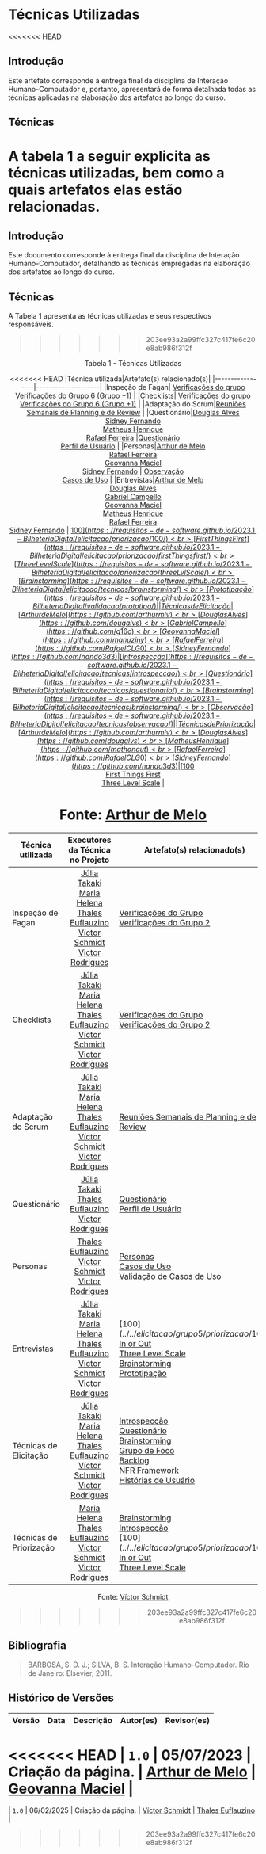 # Técnicas Utilizadas

<<<<<<< HEAD
## Introdução

Este artefato corresponde à entrega final da disciplina de Interação Humano-Computador e, portanto, apresentará de forma detalhada todas as técnicas aplicadas na elaboração dos artefatos ao longo do curso.

## Técnicas

A tabela 1 a seguir explicita as técnicas utilizadas, bem como a quais artefatos elas estão relacionadas.
=======
## Introdução  

Este documento corresponde à entrega final da disciplina de Interação Humano-Computador, detalhando as técnicas empregadas na elaboração dos artefatos ao longo do curso.  

## Técnicas  

A Tabela 1 apresenta as técnicas utilizadas e seus respectivos responsáveis.
>>>>>>> 203ee93a2a99ffc327c417fe6c20e8ab986f312f

<center>

Tabela 1 - Técnicas Utilizadas

<<<<<<< HEAD
|Técnica utilizada|Artefato(s) relacionado(s)|
|-----------------|--------------------|
|Inspeção de Fagan| [Verificações do grupo](https://github.com/Requisitos-de-Software/2024.2-TesouroDireto/docs/verificacao/grupo5) <br> [Verificações do Grupo 6 (Grupo +1)](https://github.com/Requisitos-de-Software/2024.2-TesouroDireto/docs/verificacao/grupo6) |
|Checklists| [Verificações do grupo](https://github.com/Requisitos-de-Software/2024.2-TesouroDireto/docs/verificacao/grupo5) <br> [Verificações do Grupo 6 (Grupo +1)](https://github.com/Requisitos-de-Software/2024.2-TesouroDireto/docs/verificacao/grupo6) |
|Adaptação do Scrum|[Reuniões Semanais de Planning e de Review](https://github.com/Requisitos-de-Software/2024.2-TesouroDireto/docs/Atas) |
|Questionário|[Douglas Alves](https://github.com/dougalvs) <br> [Sidney Fernando](https://github.com/nando3d3) <br> [Matheus Henrique](https://github.com/mathonaut) <br> [Rafael Ferreira](https://github.com/RafaelCLG0)  |[Questionário](https://requisitos-de-software.github.io/2023.1-BilheteriaDigital/elicitacao/tecnicas/questionario/) <br> [Perfil de Usuário](https://requisitos-de-software.github.io/2023.1-BilheteriaDigital/elicitacao/perfil_de_usuario/) |
|Personas|[Arthur de Melo](https://github.com/arthurmlv) <br> [Rafael Ferreira](https://github.com/RafaelCLG0) <br>  [Geovanna Maciel](https://github.com/manuziny) <br> [Sidney Fernando](https://github.com/nando3d3) | [Observação](https://requisitos-de-software.github.io/2023.1-BilheteriaDigital/elicitacao/tecnicas/observacao/) <br> [Casos de Uso](https://requisitos-de-software.github.io/2023.1-BilheteriaDigital/modelagem/useCase/) |
|Entrevistas|[Arthur de Melo](https://github.com/arthurmlv) <br> [Douglas Alves](https://github.com/dougalvs) <br> [Gabriel Campello](https://github.com/g16c) <br> [Geovanna Maciel](https://github.com/manuziny) <br>[Matheus Henrique](https://github.com/mathonaut) <br> [Rafael Ferreira](https://github.com/RafaelCLG0) <br> [Sidney Fernando](https://github.com/nando3d3) | [100$](https://requisitos-de-software.github.io/2023.1-BilheteriaDigital/elicitacao/priorizacao/100/) <br> [First Things First](https://requisitos-de-software.github.io/2023.1-BilheteriaDigital/elicitacao/priorizacao/firstThingsfirst/) <br> [Three Level Scale](https://requisitos-de-software.github.io/2023.1-BilheteriaDigital/elicitacao/priorizacao/threeLvlScale/) <br> [Brainstorming](https://requisitos-de-software.github.io/2023.1-BilheteriaDigital/elicitacao/tecnicas/brainstorming/) <br> [Prototipação](https://requisitos-de-software.github.io/2023.1-BilheteriaDigital/validacao/prototipo/) |
|Técnicas de Elicitação | [Arthur de Melo](https://github.com/arthurmlv) <br> [Douglas Alves](https://github.com/dougalvs) <br> [Gabriel Campello](https://github.com/g16c) <br> [Geovanna Maciel](https://github.com/manuziny) <br> [Rafael Ferreira](https://github.com/RafaelCLG0) <br> [Sidney Fernando](https://github.com/nando3d3) | [Introspecção](https://requisitos-de-software.github.io/2023.1-BilheteriaDigital/elicitacao/tecnicas/introspeccao/) <br> [Questionário](https://requisitos-de-software.github.io/2023.1-BilheteriaDigital/elicitacao/tecnicas/questionario/) <br> [Brainstorming](https://requisitos-de-software.github.io/2023.1-BilheteriaDigital/elicitacao/tecnicas/brainstorming/) <br> [Observação](https://requisitos-de-software.github.io/2023.1-BilheteriaDigital/elicitacao/tecnicas/observacao/) |
|Técnicas de Priorização|  [Arthur de Melo](https://github.com/arthurmlv) <br> [Douglas Alves](https://github.com/dougalvs) <br>[Matheus Henrique](https://github.com/mathonaut) <br> [Rafael Ferreira](https://github.com/RafaelCLG0) <br> [Sidney Fernando](https://github.com/nando3d3) | [100$](https://requisitos-de-software.github.io/2023.1-BilheteriaDigital/elicitacao/priorizacao/100/) <br> [First Things First](https://requisitos-de-software.github.io/2023.1-BilheteriaDigital/elicitacao/priorizacao/firstThingsfirst/) <br> [Three Level Scale](https://requisitos-de-software.github.io/2023.1-BilheteriaDigital/elicitacao/priorizacao/threeLvlScale/) |


Fonte: [Arthur de Melo](https://github.com/arthurmlv)
=======
|Técnica utilizada|Executores da Técnica no Projeto|Artefato(s) relacionado(s)|
|-----------------|:-----------:|--------------------|
|Inspeção de Fagan| [Júlia Takaki](https://github.com/juliatakaki) <br> [Maria Helena](https://github.com/MariaCHelena) <br> [Thales Euflauzino](https://github.com/thaleseuflauzino) <br> [Víctor Schmidt](https://github.com/moonshinerd) <br> [Victor Rodrigues](https://github.com/ViictorHugoo)| [Verificações do Grupo](../../verificacao/grupo5/entrega1/planej2-e1)<br> [Verificações do Grupo 2](../../verificacao/grupo6/entrega1/planej2-e1) |
|Checklists| [Júlia Takaki](https://github.com/juliatakaki) <br> [Maria Helena](https://github.com/MariaCHelena) <br> [Thales Euflauzino](https://github.com/thaleseuflauzino) <br> [Víctor Schmidt](https://github.com/moonshinerd) <br> [Victor Rodrigues](https://github.com/ViictorHugoo) | [Verificações do Grupo](../../verificacao/grupo5/entrega1/planej2-e1)<br> [Verificações do Grupo 2](../../verificacao/grupo6/entrega1/planej2-e1) |
|Adaptação do Scrum| [Júlia Takaki](https://github.com/juliatakaki) <br> [Maria Helena](https://github.com/MariaCHelena) <br> [Thales Euflauzino](https://github.com/thaleseuflauzino) <br> [Víctor Schmidt](https://github.com/moonshinerd) <br> [Victor Rodrigues](https://github.com/ViictorHugoo) |[Reuniões Semanais de Planning e de Review](../../Atas/ata01)|
|Questionário| [Júlia Takaki](https://github.com/juliatakaki) <br> [Thales Euflauzino](https://github.com/thaleseuflauzino) <br> [Victor Rodrigues](https://github.com/ViictorHugoo) |[Questionário](../../elicitacao/grupo5/definicao-perfil_de_usuario/questionario) <br> [Perfil de Usuário](../../elicitacao/grupo5/definicao-perfil_de_usuario/perfil-usuario) |
|Personas| [Thales Euflauzino](https://github.com/thaleseuflauzino) <br> [Víctor Schmidt](https://github.com/moonshinerd) <br> [Victor Rodrigues](https://github.com/ViictorHugoo) | [Personas](../../elicitacao/grupo5/personas) <br> [Casos de Uso](../../modelagem-pt1/casos-de-uso) <br> [Validação de Casos de Uso](../../modelagem-pt1/validacaoCasodeUso) |
|Entrevistas| [Júlia Takaki](https://github.com/juliatakaki) <br> [Maria Helena](https://github.com/MariaCHelena) <br> [Thales Euflauzino](https://github.com/thaleseuflauzino) <br> [Víctor Schmidt](https://github.com/moonshinerd) <br> [Victor Rodrigues](https://github.com/ViictorHugoo) | [100$](../../elicitacao/grupo5/priorizacao/100$) <br> [In or Out](../elicitacao/grupo5/priorizacao/inorout.md) <br> [Three Level Scale](../../elicitacao/grupo5/priorizacao/threelevelscale) <br> [Brainstorming](../../elicitacao/grupo5/brainstorm) <br> [Prototipação](../../validacao/modelo) |
|Técnicas de Elicitação | [Júlia Takaki](https://github.com/juliatakaki) <br> [Maria Helena](https://github.com/MariaCHelena) <br> [Thales Euflauzino](https://github.com/thaleseuflauzino) <br> [Víctor Schmidt](https://github.com/moonshinerd) <br> [Victor Rodrigues](https://github.com/ViictorHugoo) | [Introspecção](../../elicitacao/grupo5/introspeccao) <br> [Questionário](../../elicitacao/grupo5/definicao-perfil_de_usuario/questionario) <br> [Brainstorming](../../elicitacao/grupo5/brainstorm) <br> [Grupo de Foco](../../elicitacao/grupo5/grupo-de-foco) <br> [Backlog](../../modelagem-pt2/backlog) <br> [NFR Framework](../../modelagem-pt2/nfr_framework) <br> [Histórias de Usuário](../../modelagem-pt2/userstories) |
|Técnicas de Priorização| [Maria Helena](https://github.com/MariaCHelena) <br> [Thales Euflauzino](https://github.com/thaleseuflauzino) <br> [Víctor Schmidt](https://github.com/moonshinerd) <br> [Victor Rodrigues](https://github.com/ViictorHugoo) | [Brainstorming](../../elicitacao/grupo5/brainstorm) <br> [Introspecção](../../elicitacao/grupo5/introspeccao) <br> [100$](../../elicitacao/grupo5/priorizacao/100$) <br> [In or Out](../elicitacao/grupo5/priorizacao/inorout.md) <br> [Three Level Scale](../../elicitacao/grupo5/priorizacao/threelevelscale) |


Fonte: [Víctor Schmidt](https://github.com/moonshinerd)
>>>>>>> 203ee93a2a99ffc327c417fe6c20e8ab986f312f

</center>

## Bibliografia

> BARBOSA, S. D. J.; SILVA, B. S. Interação Humano-Computador. Rio de Janeiro: Elsevier, 2011.

## Histórico de Versões

| Versão | Data       | Descrição          | Autor(es)                                        | Revisor(es)                                    |
| ------ | ---------- | ------------------ | ------------------------------------------------ | ---------------------------------------------- |
<<<<<<< HEAD
| `1.0`  | 05/07/2023 | Criação da página. | [Arthur de Melo](https://github.com/arthurmlv) | [Geovanna Maciel](https://github.com/manuziny)  |
=======
| `1.0`  | 06/02/2025 | Criação da página. | [Víctor Schmidt](https://github.com/moonshinerd) |  [Thales Euflauzino](https://github.com/thaleseuflauzino) |
>>>>>>> 203ee93a2a99ffc327c417fe6c20e8ab986f312f
